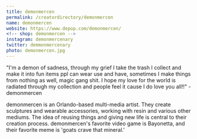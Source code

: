 ```yaml
---
title: demonmercen
permalink: /creatordirectory/demonmercen
name: demonmercen
website: https://www.depop.com/demonmercen/
<!-- shop: demonmercen -->
instagram: demonmercenary
twitter: demmonmercenary
photo: demonmercen.jpg
---
```


"I'm a demon of sadness, through my grief I take the trash I collect and make it into fun items ppl can wear use and have, sometimes I make things from nothing as well, magic gang shit. I hope my love for the world is radiated through my collection  and people feel it cause I do love you all!!" - demonmercen

demonmercen is an Orlando-based multi-media artist. They create sculptures and wearable accessories, working with resin and various other mediums. The idea of reusing things and giving new life is central to their creation process. demonmercen's favorite video game is Bayonetta, and their favorite meme is 'goats crave that mineral.' 